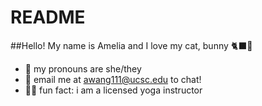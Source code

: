 # README

##Hello! My name is Amelia and I love my cat, bunny 🐈‍⬛🐰
- 🫶 my pronouns are she/they
- 📧 email me at awang111@ucsc.edu to chat!
- 🧘‍♀️ fun fact: i am a licensed yoga instructor 
